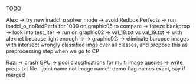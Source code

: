 
TODO

Alex:
-> try new inadcl_o solver mode
-> avoid Redbox Perfects
   -> run inadcl_o_noRedPerfs for 1000 on graphic05 to compare
-> freeze backprop
-> look into test_iter
   -> run on graphic02
   -> val_18.txt vs val_19.txt
   -> with alexnet because light enough
   -> 
-> graphic02: 
-> eliminate barcode images with intersect wrongly classified imgs
   over all classes, and propose this as preprocessing step when we
   go to CP

Raz:
-> crash GPU
-> pool classifications for multi image queries
-> write preds.txt file - joint name not image name!!
demo flag names exact, say if merged


